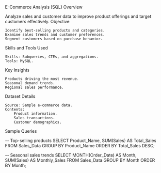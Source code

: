 E-Commerce Analysis (SQL)
Overview

Analyze sales and customer data to improve product offerings and target customers effectively.
Objective

    Identify best-selling products and categories.
    Examine sales trends and customer preferences.
    Segment customers based on purchase behavior.

Skills and Tools Used

    Skills: Subqueries, CTEs, and aggregations.
    Tools: MySQL.

Key Insights

    Products driving the most revenue.
    Seasonal demand trends.
    Regional sales performance.

Dataset Details

    Source: Sample e-commerce data.
    Contents:
        Product information.
        Sales transactions.
        Customer demographics.

Sample Queries

-- Top-selling products
SELECT Product_Name, SUM(Sales) AS Total_Sales
FROM Sales_Data
GROUP BY Product_Name
ORDER BY Total_Sales DESC;

-- Seasonal sales trends
SELECT MONTH(Order_Date) AS Month, SUM(Sales) AS Monthly_Sales
FROM Sales_Data
GROUP BY Month
ORDER BY Month;
